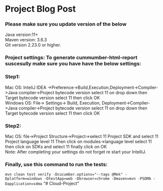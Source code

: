 # Project Blog Post
### Please make sure you update version of the below<br>
Java version:11+<br>
Maven version: 3.6.3<br>
Git version 2.23.0 or higher.<br>

### Project settings: To generate cummumber-html-report suscesully make sure you have have the below settings:

### Step1:
Mac OS: InteliJ IDEA ->Preference->Build,Execution,Deployment->Compiler->Java complier->Project bytecode version select 11 on drop down  then Target bytecode version select 11 then click OK<br>
Windows OS: File-> Settings-> Build, Execution, Deployment->Compiler->Java compiler->Project bytecode version select 11 on drop down  then Target bytecode version select 11 then click OK

### Step2:
Mac OS: file->Project Structure->Project->select 11 Project SDK and select 11 Project language level 11 Then click on modules->language level select 11 then click on SDKs and select 11 finally click on OK<br>
Note: After completing your settings do not forget re start your IntelliJ.

### Finally, use this command to run the tests:
`mvn clean test verify -Dcucumber.options="--tags @Mek" -Dplatform=windows -DtestApp=web -Dbrowser=chrome -Dmaven=mvn -PSDMA -Dapplication=sdma`
"# Cloud-Project" 

